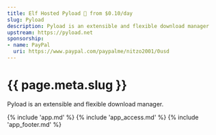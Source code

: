 ```yaml
---
title: Elf Hosted Pyload 🧝 from $0.10/day
slug: Pyload
description: Pyload is an extensible and flexible download manager
upstream: https://pyload.net
sponsorship:
- name: PayPal
  uri: https://www.paypal.com/paypalme/nitzo2001/0usd
---
```


# {{ page.meta.slug }}

Pyload is an extensible and flexible download manager.

{% include 'app.md' %}
{% include 'app_access.md' %}
{% include 'app_footer.md' %}